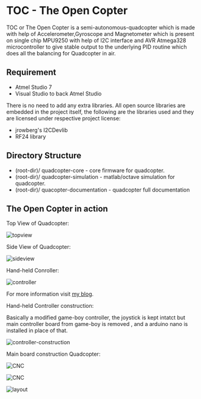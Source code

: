 # TOC - The Open Copter #

 TOC or The Open Copter is a semi-autonomous-quadcopter which is made with help of Accelerometer,Gyroscope and Magnetometer which is present on single chip MPU9250 with help of I2C interface and AVR Atmega328 microcontroller to give stable output to the underlying PID routine which does all the balancing for Quadcopter in air. 

 ## Requirement ##

* Atmel Studio 7
*  Visual Studio to back Atmel Studio

There is no need to add any extra libraries. All open source libraries are embedded in the project itself, the following are the libraries used and they are licensed under respective project license:

* jrowberg's I2CDevlib
* RF24 library

## Directory Structure ##

* (root-dir)/ quadcopter-core - core firmware for quadcopter.
* (root-dir)/ quadcopter-simulation - matlab/octave simulation for quadcopter.
* (root-dir)/ quacopter-documentation - quadcopter full documentation

## The Open Copter in action ##

Top View of Quadcopter:

![topview](images/IMG_0174.jpg)

Side View of Quadcopter:

![sideview](images/IMG_0292.jpg)

Hand-held Conroller:

![controller](images/IMG_0178.jpg)

For more information visit [my blog](https://cryptecx.xyz).

Hand-held Controller construction:

Basically a modified game-boy controller, the joystick is kept intatct but main controller board from game-boy is removed , and a arduino nano is  installed in place of that.

![controller-construction](images/IMG_0182.jpg)

Main board construction Quadcopter:

![CNC](images/IMG_0181.jpg)


![CNC](images/IMG_0179.jpg)


![layout](images/IMG_0180.jpg)
